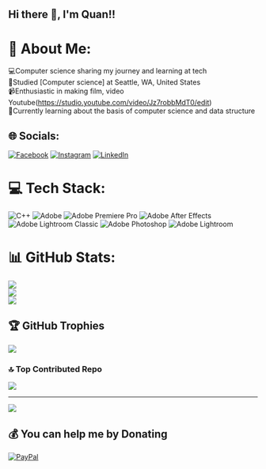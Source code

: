 ## Hi there 👋, I'm Quan!!



# 💫 About Me:
💻Computer science sharing my journey and learning at tech<br>🏫Studied [Computer science] at Seattle, WA, United States<br>📹Enthusiastic in making film, video Youtube(https://studio.youtube.com/video/Jz7robbMdT0/edit)<br>💭Currently learning about the basis of computer science and data structure


## 🌐 Socials:
[![Facebook](https://img.shields.io/badge/Facebook-%231877F2.svg?logo=Facebook&logoColor=white)](https://facebook.com/https://www.facebook.com/profile.php?id=100027012950610) [![Instagram](https://img.shields.io/badge/Instagram-%23E4405F.svg?logo=Instagram&logoColor=white)](https://instagram.com/https://www.instagram.com/phamminh__quan/) [![LinkedIn](https://img.shields.io/badge/LinkedIn-%230077B5.svg?logo=linkedin&logoColor=white)](https://linkedin.com/in/https://www.linkedin.com/in/ph%E1%BA%A1m-minh-qu%C3%A2n-5b6145337/) 

# 💻 Tech Stack:
![C++](https://img.shields.io/badge/c++-%2300599C.svg?style=for-the-badge&logo=c%2B%2B&logoColor=white) ![Adobe](https://img.shields.io/badge/adobe-%23FF0000.svg?style=for-the-badge&logo=adobe&logoColor=white) ![Adobe Premiere Pro](https://img.shields.io/badge/Adobe%20Premiere%20Pro-9999FF.svg?style=for-the-badge&logo=Adobe%20Premiere%20Pro&logoColor=white) ![Adobe After Effects](https://img.shields.io/badge/Adobe%20After%20Effects-9999FF.svg?style=for-the-badge&logo=Adobe%20After%20Effects&logoColor=white) ![Adobe Lightroom Classic](https://img.shields.io/badge/Adobe%20Lightroom%20Classic-31A8FF.svg?style=for-the-badge&logo=Adobe%20Lightroom%20Classic&logoColor=white) ![Adobe Photoshop](https://img.shields.io/badge/adobe%20photoshop-%2331A8FF.svg?style=for-the-badge&logo=adobe%20photoshop&logoColor=white) ![Adobe Lightroom](https://img.shields.io/badge/Adobe%20Lightroom-31A8FF.svg?style=for-the-badge&logo=Adobe%20Lightroom&logoColor=white)
# 📊 GitHub Stats:
![](https://github-readme-stats.vercel.app/api?username=HoneyBadger2006&theme=dark&hide_border=false&include_all_commits=false&count_private=false)<br/>
![](https://github-readme-streak-stats.herokuapp.com/?user=HoneyBadger2006&theme=dark&hide_border=false)<br/>
![](https://github-readme-stats.vercel.app/api/top-langs/?username=HoneyBadger2006&theme=dark&hide_border=false&include_all_commits=false&count_private=false&layout=compact)

## 🏆 GitHub Trophies
![](https://github-profile-trophy.vercel.app/?username=HoneyBadger2006&theme=radical&no-frame=false&no-bg=true&margin-w=4)

### 🔝 Top Contributed Repo
![](https://github-contributor-stats.vercel.app/api?username=HoneyBadger2006&limit=5&theme=dark&combine_all_yearly_contributions=true)

---
[![](https://visitcount.itsvg.in/api?id=HoneyBadger2006&icon=0&color=1)](https://visitcount.itsvg.in)

  ## 💰 You can help me by Donating
  [![PayPal](https://img.shields.io/badge/PayPal-00457C?style=for-the-badge&logo=paypal&logoColor=white)](https://paypal.me/PhamQuan857) 

  
<!-- Proudly created with GPRM ( https://gprm.itsvg.in ) -->
